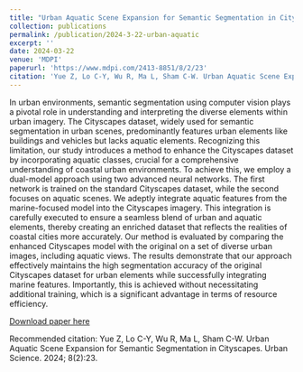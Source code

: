 ```yaml
---
title: "Urban Aquatic Scene Expansion for Semantic Segmentation in Cityscapes"
collection: publications
permalink: /publication/2024-3-22-urban-aquatic
excerpt: ''
date: 2024-03-22
venue: 'MDPI'
paperurl: 'https://www.mdpi.com/2413-8851/8/2/23'
citation: 'Yue Z, Lo C-Y, Wu R, Ma L, Sham C-W. Urban Aquatic Scene Expansion for Semantic Segmentation in Cityscapes. Urban Science. 2024; 8(2):23.'
---
```

In urban environments, semantic segmentation using computer vision plays a pivotal role in understanding and interpreting the diverse elements within urban imagery. The Cityscapes dataset, widely used for semantic segmentation in urban scenes, predominantly features urban elements like buildings and vehicles but lacks aquatic elements. Recognizing this limitation, our study introduces a method to enhance the Cityscapes dataset by incorporating aquatic classes, crucial for a comprehensive understanding of coastal urban environments. To achieve this, we employ a dual-model approach using two advanced neural networks. The first network is trained on the standard Cityscapes dataset, while the second focuses on aquatic scenes. We adeptly integrate aquatic features from the marine-focused model into the Cityscapes imagery. This integration is carefully executed to ensure a seamless blend of urban and aquatic elements, thereby creating an enriched dataset that reflects the realities of coastal cities more accurately. Our method is evaluated by comparing the enhanced Cityscapes model with the original on a set of diverse urban images, including aquatic views. The results demonstrate that our approach effectively maintains the high segmentation accuracy of the original Cityscapes dataset for urban elements while successfully integrating marine features. Importantly, this is achieved without necessitating additional training, which is a significant advantage in terms of resource efficiency.

[Download paper here](https://www.mdpi.com/2413-8851/8/2/23)

Recommended citation: Yue Z, Lo C-Y, Wu R, Ma L, Sham C-W. Urban Aquatic Scene Expansion for Semantic Segmentation in Cityscapes. Urban Science. 2024; 8(2):23.
